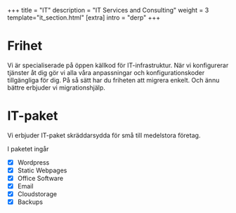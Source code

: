 +++
title = "IT"
description = "IT Services and Consulting"
weight = 3
template="it_section.html"
[extra]
intro = "derp"
+++

# Frihet

Vi är specialiserade på öppen källkod för IT-infrastruktur.
När vi konfigurerar tjänster åt dig gör vi alla våra anpassningar och konfigurationskoder tillgängliga för dig.
På så sätt har du friheten att migrera enkelt. Och ännu bättre erbjuder vi migrationshjälp.

# IT-paket

Vi erbjuder IT-paket skräddarsydda för små till medelstora företag.

I paketet ingår

- [x] Wordpress
- [x] Static Webpages
- [x] Office Software
- [x] Email
- [x] Cloudstorage
- [x] Backups
